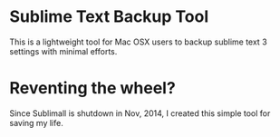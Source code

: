 # Sublime Text Backup Tool
This is a lightweight tool for Mac OSX users to backup sublime text 3 settings with minimal efforts.


# Reventing the wheel?
Since Sublimall is shutdown in Nov, 2014, I created this simple tool for saving my life.
